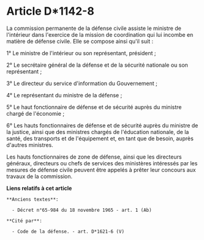 # Article D*1142-8

La commission permanente de la défense civile assiste le ministre de l'intérieur dans l'exercice de la mission de
coordination qui lui incombe en matière de défense civile. Elle se compose ainsi qu'il suit : 

1° Le ministre de l'intérieur ou son représentant, président ; 

2° Le     secrétaire général de la défense et de la sécurité nationale ou son représentant ; 

3° Le directeur du service d'information du Gouvernement ; 

4° Le représentant du ministre de la défense ; 

5° Le haut fonctionnaire de défense et de sécurité auprès du ministre chargé de l'économie ; 

6° Les hauts fonctionnaires de défense et de sécurité auprès du ministre de la justice, ainsi que des ministres chargés de
l'éducation nationale, de la santé, des transports et de l'équipement et, en tant que de besoin, auprès d'autres ministres. 

Les hauts fonctionnaires de zone de défense, ainsi que les directeurs généraux, directeurs ou chefs de services des
ministères intéressés par les mesures de défense civile peuvent être appelés à prêter leur concours aux travaux de la
commission.

**Liens relatifs à cet article**

	**Anciens textes**:

	  - Décret n°65-984 du 18 novembre 1965 - art. 1 (Ab)

	**Cité par**:

	  - Code de la défense. - art. D*1621-6 (V)
